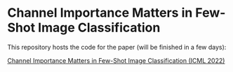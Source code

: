 # Channel Importance Matters in Few-Shot Image Classification 
This repository hosts the code for the paper (will be finished in a few days):

[Channel Importance Matters in Few-Shot Image Classification (ICML 2022)](https://arxiv.org/abs/2206.08126)